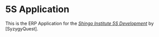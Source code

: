 # 5S Application
This is the ERP Application for the
[*Shingo Institute
5S Development*](http://shingo.institute/)
by [SyzygyQuest].